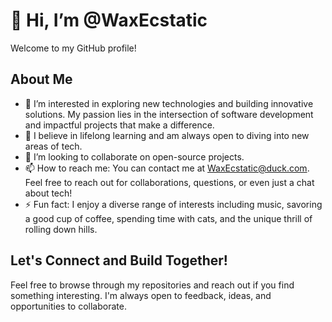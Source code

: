 # 👋 Hi, I’m @WaxEcstatic

Welcome to my GitHub profile! 

## About Me

- 👀 I’m interested in exploring new technologies and building innovative solutions. My passion lies in the intersection of software development and impactful projects that make a difference.
- 🌱 I believe in lifelong learning and am always open to diving into new areas of tech.
- 💞️ I’m looking to collaborate on open-source projects.
- 📫 How to reach me: You can contact me at WaxEcstatic@duck.com. Feel free to reach out for collaborations, questions, or even just a chat about tech!
-  ⚡ Fun fact: I enjoy a diverse range of interests including music, savoring a good cup of coffee, spending time with cats, and the unique thrill of rolling down hills.

## Let's Connect and Build Together!

Feel free to browse through my repositories and reach out if you find something interesting. I'm always open to feedback, ideas, and opportunities to collaborate.

<!---
WaxEcstatic/WaxEcstatic is a ✨ special ✨ repository because its `README.md` (this file) appears on your GitHub profile.
You can click the Preview link to take a look at your changes.
--->

